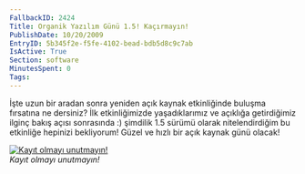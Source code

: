 ```yaml
---
FallbackID: 2424
Title: Organik Yazılım Günü 1.5! Kaçırmayın!
PublishDate: 10/20/2009
EntryID: 5b345f2e-f5fe-4102-bead-bdb5d8c9c7ab
IsActive: True
Section: software
MinutesSpent: 0
Tags: 
---
```

İşte uzun bir aradan sonra yeniden açık kaynak etkinliğinde buluşma
fırsatına ne dersiniz? İlk etkinliğimizde yaşadıklarımız ve açıklığa
getirdiğimiz ilginç bakış açısı sonrasında :) şimdilik 1.5 sürümü olarak
nitelendirdiğim bu etkinliğe hepinizi bekliyorum! Güzel ve hızlı bir
açık kaynak günü olacak!

[![Kayıt olmayı
unutmayın!](http://cdn.daron.yondem.com/assets/2424/organik15.png)](http://www.inetatr.org)\
*Kayıt olmayı unutmayın!*


